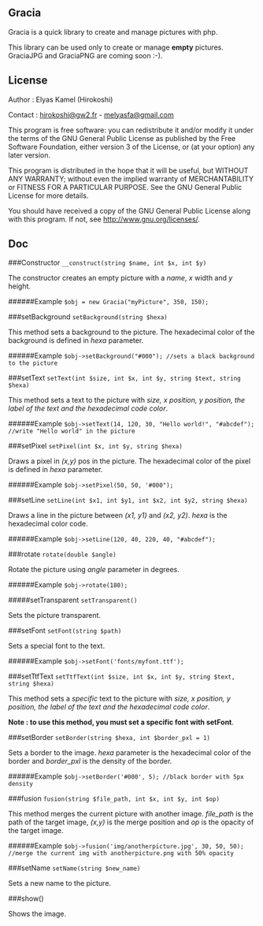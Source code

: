 Gracia
----------
Gracia is a quick library to create and manage pictures with php. 

This library can be used only to create or manage **empty** pictures. GraciaJPG and GraciaPNG are coming soon :-).

License
----------
Author : Elyas Kamel (Hirokoshi)

Contact : hirokoshi@gw2.fr - melyasfa@gmail.com

This program is free software: you can redistribute it and/or modify
it under the terms of the GNU General Public License as published by
the Free Software Foundation, either version 3 of the License, or
(at your option) any later version.
 
 This program is distributed in the hope that it will be useful,
but WITHOUT ANY WARRANTY; without even the implied warranty of
MERCHANTABILITY or FITNESS FOR A PARTICULAR PURPOSE. See the
GNU General Public License for more details.

 You should have received a copy of the GNU General Public License
along with this program. If not, see <http://www.gnu.org/licenses/>.

Doc
----------
###Constructor
`__construct(string $name, int $x, int $y)`

The constructor creates an empty picture with a *name*, *x* width and *y* height.

######Example
`$obj = new Gracia("myPicture", 350, 150);`

###setBackground
`setBackground(string $hexa)`

This method sets a background to the picture. The hexadecimal color of the background is defined in *hexa* parameter.


######Example
`
$obj->setBackground("#000"); //sets a black background to the picture
`

###setText
`setText(int $size, int $x, int $y, string $text, string $hexa)`

This method sets a text to the picture with *size, x position, y position, the label of the text and the hexadecimal code color*.

######Example
`
$obj->setText(14, 120, 30, "Hello world!", "#abcdef"); //write "Hello world" in the picture
`

###setPixel
`setPixel(int $x, int $y, string $hexa)`

Draws a pixel in *(x,y)* pos in the picture. The hexadecimal color of the pixel is defined in *hexa* parameter.

######Example
`
$obj->setPixel(50, 50, '#000");
`

###setLine
`setLine(int $x1, int $y1, int $x2, int $y2, string $hexa)`

Draws a line in the picture between *(x1, y1)* and *(x2, y2)*. *hexa* is the hexadecimal color code.

######Example
`$obj->setLine(120, 40, 220, 40, "#abcdef");`

###rotate
`rotate(double $angle)`

Rotate the picture using *angle* parameter in degrees.

######Example
`$obj->rotate(180);`

#####setTransparent
`setTransparent()`

Sets the picture transparent.

###setFont
`setFont(string $path)`

Sets a special font to the text. 

######Example
`$obj->setFont('fonts/myfont.ttf');`

###setTtfText
`setTtfText(int $size, int $x, int $y, string $text, string $hexa)`

This method sets a *specific* text to the picture with *size, x position, y position, the label of the text and the hexadecimal code color*.

**Note : to use this method, you must set a specific font with setFont**.

###setBorder
`setBorder(string $hexa, int $border_pxl = 1)`

Sets a border to the image. *hexa* parameter is the hexadecimal color of the border and *border_pxl* is the density of the border.

######Example
`$obj->setBorder('#000', 5); //black border with 5px density`

###fusion
`fusion(string $file_path, int $x, int $y, int $op)`

This method merges the current picture with another image. *file_path* is the path of the target image, *(x,y)* is the merge position and *op* is the opacity of the target image.

######Example
`$obj->fusion('img/anotherpicture.jpg', 30, 50, 50); //merge the current img with anotherpicture.png with 50% opacity`

###setName
`setName(string $new_name)`

Sets a new name to the picture.

###show()

Shows the image.

